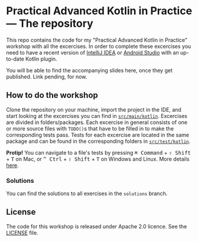 # Practical Advanced Kotlin in Practice — The repository
This repo contains the code for my "Practical Advanced Kotlin in Practice" workshop with all the excercises.
In order to complete these excercises you need to have a recent version of [IntelliJ IDEA](https://www.jetbrains.com/idea/) 
or [Android Studio](https://developer.android.com/studio/) with an up-to-date Kotlin plugin.

You will be able to find the accompanying slides here, once they get published. Link pending, for now.

## How to do the workshop
Clone the repository on your machine, import the project in the IDE, and start looking at the excercises you can find in
[`src/main/kotlin`](src/main/kotlin/). Excercises are divided in folders/packages. Each excercise in general consists of
one or more source files with `TODO()`s that have to be filled in to make the corresponding tests pass. Tests for each
excercise are located in the same package and can be found in the corresponding folders in
[`src/test/kotlin`](src/test/kotlin).

**Protip!** You can navigate to a file's tests by pressing <kbd>⌘ Command</kbd> + <kbd>⇧ Shift</kbd> + <kbd>T</kbd> on Mac,
or <kbd>^ Ctrl</kbd> + <kbd>⇧ Shift</kbd> + <kbd>T</kbd> on Windows and Linux. More details
[here](https://www.jetbrains.com/help/idea/navigating-between-test-and-test-subject.html).

### Solutions

You can find the solutions to all exercises in the `solutions` branch.

## License
The code for this workshop is released under Apache 2.0 licence. See the [LICENSE](LICENSE) file.
